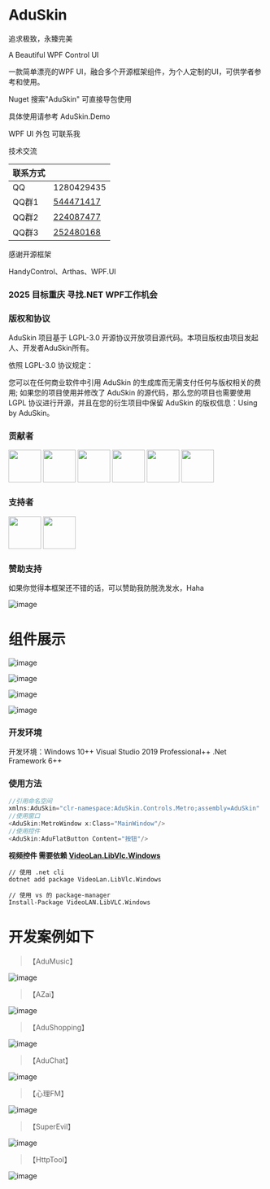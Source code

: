 # AduSkin
追求极致，永臻完美

A Beautiful WPF Control UI

一款简单漂亮的WPF UI，融合多个开源框架组件，为个人定制的UI，可供学者参考和使用。

Nuget 搜索"AduSkin" 可直接导包使用

具体使用请参考 AduSkin.Demo

WPF UI 外包 可联系我

技术交流

|联系方式||
|---|---
|QQ|1280429435
|QQ群1|[544471417](https://jq.qq.com/?_wv=1027&k=5NBE1xa)
|QQ群2|[224087477](https://jq.qq.com/?_wv=1027&k=58vo7dL)
|QQ群3|[252480168](https://jq.qq.com/?_wv=1027&k=5fyhmof)

感谢开源框架

HandyControl、Arthas、WPF.UI

### 2025 目标重庆 寻找.NET WPF工作机会

### 版权和协议

AduSkin 项目基于 LGPL-3.0 开源协议开放项目源代码。本项目版权由项目发起人、开发者AduSkin所有。

依照 LGPL-3.0 协议规定：

您可以在任何商业软件中引用 AduSkin 的生成库而无需支付任何与版权相关的费用; 如果您的项目使用并修改了 AduSkin 的源代码，那么您的项目也需要使用 LGPL 协议进行开源，并且在您的衍生项目中保留 AduSkin 的版权信息：Using by AduSkin。

### 贡献者

<a href="https://github.com/aduskin" target="_blank"><img width="64px" src="https://avatars2.githubusercontent.com/u/33409777?s=460&u=536aecd59ce72fa64b09d2279821227bc6a721da&v=4"></a>
<a href="https://github.com/John0King" target="_blank"><img width="64px" src="https://avatars0.githubusercontent.com/u/13639146?s=460&u=b6e8111b1285c86efcf7576758e06d7518cc8601&v=4"></a>
<a href="https://github.com/guanguanchuangyu" target="_blank"><img width="64px" src="https://avatars0.githubusercontent.com/u/25916858?s=460&u=7eab6998abb6a32d8a87f2a453e5d382cfff97e4&v=4"></a>
<a href="https://github.com/dotnet9" target="_blank"><img width="64px" src="https://avatars2.githubusercontent.com/u/19390373?s=460&u=b0c81b21f8e3e54e6eea706c19ec85277968104d&v=4"></a>
<a href="https://github.com/NaBian" target="_blank"><img width="64px" src="https://avatars2.githubusercontent.com/u/17383395?s=460&u=a69534a99739df0346b14a3726437714e5c17a76&v=4"></a>
<a href="https://github.com/iexapl" target="_blank"><img width="64px" src="https://avatars.githubusercontent.com/u/1246117?v=4"></a>

### 支持者

<a href="https://github.com/Haku-Men" target="_blank"><img width="64px" src="https://avatars2.githubusercontent.com/u/13210002?s=460&u=ae17e9b33173d1e2af00bccfc76c6ce540b0cdbf&v=4"></a>
<a href="https://github.com/Curtain98" target="_blank"><img width="64px" src="https://avatars.githubusercontent.com/u/54660599?v=4"></a>

### 赞助支持
如果你觉得本框架还不错的话，可以赞助我防脱洗发水，Haha

![image](https://github.com/aduskin/AduSkin/blob/master/screenshot/other/zhifu.jpg)

# 组件展示

![image](https://github.com/aduskin/AduSkin/blob/master/screenshot/Cover.jpg)

![image](https://github.com/aduskin/AduSkin2/blob/main/src/Screenshot/Home.png)

![image](https://github.com/aduskin/AduSkin2/blob/main/src/Screenshot/ControlLibrary.png)

![image](https://github.com/aduskin/AduSkin2/blob/main/src/Screenshot/About.png?raw=true)

### 开发环境

开发环境：Windows 10++   Visual Studio 2019 Professional++   .Net Framework 6++

### 使用方法

```c
//引用命名空间
xmlns:AduSkin="clr-namespace:AduSkin.Controls.Metro;assembly=AduSkin" 
//使用窗口
<AduSkin:MetroWindow x:Class="MainWindow"/>
//使用控件
<AduSkin:AduFlatButton Content="按钮"/>

```


**视频控件 需要依赖 [VideoLan.LibVlc.Windows](https://www.nuget.org/packages/VideoLAN.LibVLC.Windows/)**
```
// 使用 .net cli
dotnet add package VideoLan.LibVlc.Windows

// 使用 vs 的 package-manager
Install-Package VideoLAN.LibVLC.Windows 
```

# 开发案例如下

> 【AduMusic】

![image](https://github.com/aduskin/AduSkin/blob/master/screenshot/project/AduMusic.jpg)

> 【AZai】

![image](https://github.com/aduskin/AduSkin/blob/master/screenshot/project/azai.png)

> 【AduShopping】

![image](https://github.com/aduskin/AduSkin/blob/master/screenshot/project/AduShopping.gif)

> 【AduChat】

![image](https://github.com/aduskin/AduSkin/blob/master/screenshot/project/aduchat.gif)

> 【心理FM】

![image](https://github.com/aduskin/AduSkin/blob/master/screenshot/project/Shadow.png)

> 【SuperEvil】

![image](https://github.com/aduskin/AduSkin/blob/master/screenshot/project/SuperEvil.png)

> 【HttpTool】

![image](https://github.com/aduskin/HttpTool/blob/master/ScreenShot/cover.png)



